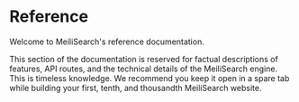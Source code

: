 # Reference

Welcome to MeiliSearch's reference documentation.

This section of the documentation is reserved for factual descriptions of features, API routes, and the technical details of the MeiliSearch engine. This is timeless knowledge. We recommend you keep it open in a spare tab while building your first, tenth, and thousandth MeiliSearch website.